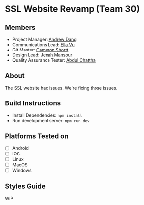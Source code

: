 SSL Website Revamp (Team 30)
============================

Members
-------

- Project Manager: [Andrew Dang](https://github.com/theavgandrew)
- Communications Lead: [Ella Vu](https://github.com/iwasella)
- Git Master: [Cameron Shortt](https://github.com/cameronshortt)
- Design Lead: [Jenah Mansour](https://github.com/Jenahh)
- Quality Assurance Tester: [Abdul Chattha](https://github.com/beastgamer69420)

About
-----

The SSL website had issues.  We're fixing those issues.

Build Instructions
------------------

- Install Dependencies: `npm install`
- Run development server: `npm run dev`

Platforms Tested on
-------------------

- [ ] Android
- [ ] iOS
- [ ] Linux
- [ ] MacOS
- [ ] Windows

Styles Guide
------------

WIP
